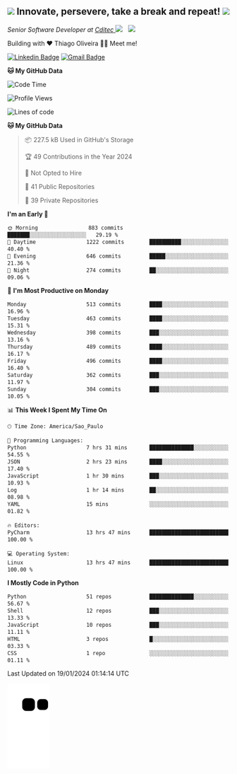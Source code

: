 <h2><img src="https://emojis.slackmojis.com/emojis/images/1531849430/4246/blob-sunglasses.gif?1531849430" width="30"/> Innovate, persevere, take a break and repeat! <img src="https://media.giphy.com/media/12oufCB0MyZ1Go/giphy.gif" width="50"></h2>
<img align='right' src="https://media.giphy.com/media/M9gbBd9nbDrOTu1Mqx/giphy.gif" width="230">
<p><em>Senior Software Developer at <a href="https://www.cditec.com.br/">Cditec
</a><img src="https://media.giphy.com/media/WUlplcMpOCEmTGBtBW/giphy.gif" width="30"> 
</em></p>



Building with ❤️ Thiago Oliveira 👋🏽 Meet me!

[![Linkedin Badge](https://img.shields.io/badge/-Thiago-blue?style=flat-square&logo=Linkedin&logoColor=white&link=https://www.linkedin.com/in/tgmarinho/)](https://www.linkedin.com/in/thiagoceconelo/) 
[![Gmail Badge](https://img.shields.io/badge/-thiceconelo@gmail.com-c14438?style=flat-square&logo=Gmail&logoColor=white&link=mailto:thiceconelo@gmail.com)](mailto:thiceconelo@gmail.com)

</em></p>

<!-- <span style="height ">
![Anurag's GitHub stats](https://github-readme-stats.vercel.app/api?username=arthurspk&show_icons=true&theme=tokyonight)
</span> -->

**🐱 My GitHub Data** 
<!--START_SECTION:waka-->
![Code Time](http://img.shields.io/badge/Code%20Time-1%2C071%20hrs%209%20mins-blue)

![Profile Views](http://img.shields.io/badge/Profile%20Views-0-blue)

![Lines of code](https://img.shields.io/badge/From%20Hello%20World%20I%27ve%20Written-4.3%20million%20lines%20of%20code-blue)

**🐱 My GitHub Data** 

> 📦 227.5 kB Used in GitHub's Storage 
 > 
> 🏆 49 Contributions in the Year 2024
 > 
> 🚫 Not Opted to Hire
 > 
> 📜 41 Public Repositories 
 > 
> 🔑 39 Private Repositories 
 > 
**I'm an Early 🐤** 

```text
🌞 Morning                883 commits         ███████░░░░░░░░░░░░░░░░░░   29.19 % 
🌆 Daytime                1222 commits        ██████████░░░░░░░░░░░░░░░   40.40 % 
🌃 Evening                646 commits         █████░░░░░░░░░░░░░░░░░░░░   21.36 % 
🌙 Night                  274 commits         ██░░░░░░░░░░░░░░░░░░░░░░░   09.06 % 
```
📅 **I'm Most Productive on Monday** 

```text
Monday                   513 commits         ████░░░░░░░░░░░░░░░░░░░░░   16.96 % 
Tuesday                  463 commits         ████░░░░░░░░░░░░░░░░░░░░░   15.31 % 
Wednesday                398 commits         ███░░░░░░░░░░░░░░░░░░░░░░   13.16 % 
Thursday                 489 commits         ████░░░░░░░░░░░░░░░░░░░░░   16.17 % 
Friday                   496 commits         ████░░░░░░░░░░░░░░░░░░░░░   16.40 % 
Saturday                 362 commits         ███░░░░░░░░░░░░░░░░░░░░░░   11.97 % 
Sunday                   304 commits         ███░░░░░░░░░░░░░░░░░░░░░░   10.05 % 
```


📊 **This Week I Spent My Time On** 

```text
🕑︎ Time Zone: America/Sao_Paulo

💬 Programming Languages: 
Python                   7 hrs 31 mins       ██████████████░░░░░░░░░░░   54.55 % 
JSON                     2 hrs 23 mins       ████░░░░░░░░░░░░░░░░░░░░░   17.40 % 
JavaScript               1 hr 30 mins        ███░░░░░░░░░░░░░░░░░░░░░░   10.93 % 
Log                      1 hr 14 mins        ██░░░░░░░░░░░░░░░░░░░░░░░   08.98 % 
YAML                     15 mins             ░░░░░░░░░░░░░░░░░░░░░░░░░   01.82 % 

🔥 Editors: 
PyCharm                  13 hrs 47 mins      █████████████████████████   100.00 % 

💻 Operating System: 
Linux                    13 hrs 47 mins      █████████████████████████   100.00 % 
```

**I Mostly Code in Python** 

```text
Python                   51 repos            ██████████████░░░░░░░░░░░   56.67 % 
Shell                    12 repos            ███░░░░░░░░░░░░░░░░░░░░░░   13.33 % 
JavaScript               10 repos            ███░░░░░░░░░░░░░░░░░░░░░░   11.11 % 
HTML                     3 repos             █░░░░░░░░░░░░░░░░░░░░░░░░   03.33 % 
CSS                      1 repo              ░░░░░░░░░░░░░░░░░░░░░░░░░   01.11 % 
```




 Last Updated on 19/01/2024 01:14:14 UTC
<!--END_SECTION:waka-->

![Snake animation](https://github.com/rafaballerini/rafaballerini/blob/output/github-contribution-grid-snake.svg)


<!---
ceconelo/ceconelo is a ✨ special ✨ repository because its `README.md` (this file) appears on your GitHub profile.
You can click the Preview link to take a look at your changes.
--->
